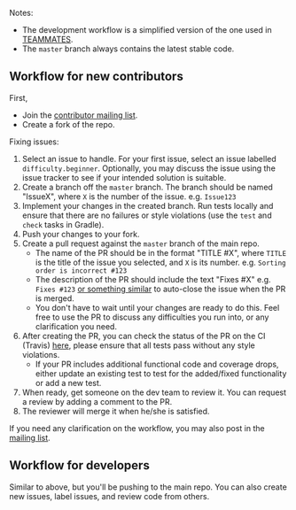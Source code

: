 Notes:
* The development workflow is a simplified version of the one used in [TEAMMATES](https://github.com/TEAMMATES/repo/blob/master/devdocs/process.md). 
* The `master` branch always contains the latest stable code.

## Workflow for new contributors

First, 
* Join the [contributor mailing list](https://groups.google.com/forum/#!forum/hubturbo-contributors).
* Create a fork of the repo. 

Fixing issues:

1. Select an issue to handle. For your first issue, select an issue labelled `difficulty.beginner`. Optionally, you may discuss the issue using the issue tracker to see if your intended solution is suitable. 
2. Create a branch off the `master` branch. The branch should be named "IssueX", where `X` is the number of the issue. e.g. `Issue123`
3. Implement your changes in the created branch. Run tests locally and ensure that there are no failures or style violations (use the `test` and `check` tasks in Gradle). 
4. Push your changes to your fork.
5. Create a pull request against the `master` branch of the main repo.
    - The name of the PR should be in the format "TITLE #X", where `TITLE` is the title of the issue you selected, and `X` is its number. e.g. `Sorting order is incorrect #123`
    - The description of the PR should include the text "Fixes #X" e.g. `Fixes #123` [or something similar](https://github.com/blog/1506-closing-issues-via-pull-requests) to auto-close the issue when the PR is merged.
    - You don't have to wait until your changes are ready to do this. Feel free to use the PR to discuss any difficulties you run into, or any clarification you need.
6. After creating the PR, you can check the status of the PR on the CI (Travis) [here](https://travis-ci.org/HubTurbo/HubTurbo/pull_requests), please ensure that all tests pass without any style violations. 
    - If your PR includes additional functional code and coverage drops, either update an existing test to test for the added/fixed functionality or add a new test. 
7. When ready, get someone on the dev team to review it. You can request a review by adding a comment to the PR.
8. The reviewer will merge it when he/she is satisfied.

If you need any clarification on the workflow, you may also post in the [mailing list](https://groups.google.com/forum/#!forum/hubturbo-contributors).

## Workflow for developers
Similar to above, but you'll be pushing to the main repo. You can also create new issues, label issues, and review code from others.